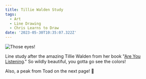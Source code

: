 ```yaml
---
title: Tillie Walden Study
tags:
  - Art
  - Line Drawing
  - Chris Learns to Draw
date: '2023-05-30T10:35:07.322Z'
---
```


![Those eyes!](https://res.cloudinary.com/cpadilla/image/upload/t_optimize/chrisdpadilla/blog/art/IMG_3203_pouh29.jpg)

Line study after the amazing Tillie Walden from her book "[Are You Listening](https://www.goodreads.com/en/book/show/42642082)." So wildly beautiful, you gotta go see the colors!

Also, a peak from Toad on the next page! 🐸
